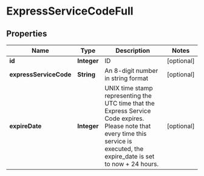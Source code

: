 
# ExpressServiceCodeFull

## Properties
Name | Type | Description | Notes
------------ | ------------- | ------------- | -------------
**id** | **Integer** | ID |  [optional]
**expressServiceCode** | **String** | An 8-digit number in string format |  [optional]
**expireDate** | **Integer** | UNIX time stamp representing the UTC time that the Express Service Code expires. Please note that every time this service is executed, the expire_date is set to now + 24 hours. |  [optional]



